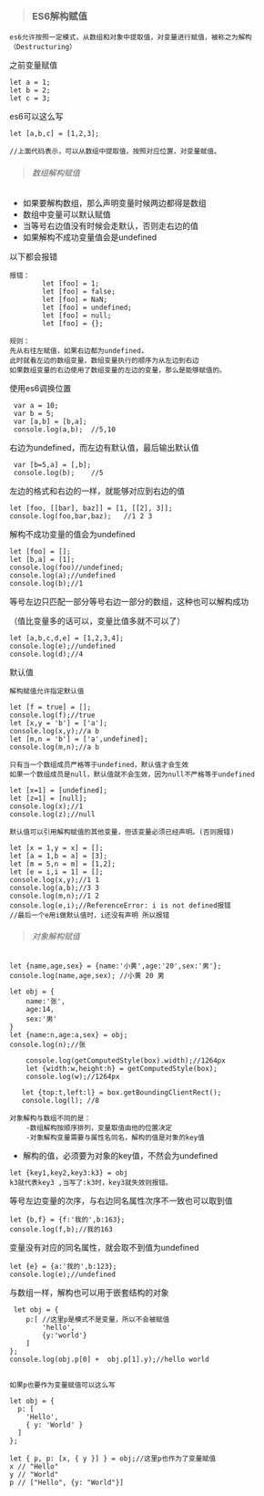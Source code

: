> ### ES6解构赋值
`es6允许按照一定模式，从数组和对象中提取值，对变量进行赋值，被称之为解构（Destructuring）`

之前变量赋值

```
let a = 1;
let b = 2;
let c = 3;
```
es6可以这么写

```
let [a,b,c] = [1,2,3];

//上面代码表示，可以从数组中提取值，按照对应位置，对变量赋值。
```
> ###### 数组解构赋值
- 如果要解构数组，那么声明变量时候两边都得是数组
- 数组中变量可以默认赋值
- 当等号右边值没有时候会走默认，否则走右边的值
- 如果解构不成功变量值会是undefined

以下都会报错

```
报错：
        let [foo] = 1;
        let [foo] = false;
        let [foo] = NaN;
        let [foo] = undefined;
        let [foo] = null;
        let [foo] = {};
```


```
规则：
先从右往左赋值，如果右边都为undefined，
此时就看左边的数组变量，数组变量执行的顺序为从左边到右边
如果数组变量的右边使用了数组变量的左边的变量，那么是能够赋值的。
```

使用es6调换位置
```
 var a = 10;
 var b = 5;
 var [a,b] = [b,a];
 console.log(a,b);  //5,10
```
右边为undefined，而左边有默认值，最后输出默认值

```
 var [b=5,a] = [,b];
 console.log(b);    //5
```
左边的格式和右边的一样，就能够对应到右边的值

```
let [foo, [[bar], baz]] = [1, [[2], 3]];
console.log(foo,bar,baz);   //1 2 3
```
解构不成功变量的值会为undefined

```
let [foo] = [];
let [b,a] = [1];
console.log(foo)//undefined;
console.log(a);//undefined
console.log(b);//1
```
等号左边只匹配一部分等号右边一部分的数组，这种也可以解构成功

（值比变量多的话可以，变量比值多就不可以了）

```
let [a,b,c,d,e] = [1,2,3,4];
console.log(e);//undefined
console.log(d);//4
```
默认值

```
解构赋值允许指定默认值

let [f = true] = [];
console.log(f);//true
let [x,y = 'b'] = ['a'];
console.log(x,y);//a b
let [m,n = 'b'] = ['a',undefined];
console.log(m,n);//a b

只有当一个数组成员严格等于undefined，默认值才会生效
如果一个数组成员是null，默认值就不会生效，因为null不严格等于undefined

let [x=1] = [undefined];
let [z=1] = [null];
console.log(x);//1
console.log(z);//null

默认值可以引用解构赋值的其他变量，但该变量必须已经声明。(否则报错)

let [x = 1,y = x] = [];
let [a = 1,b = a] = [3];
let [m = 5,n = m] = [1,2];
let [e = i,i = 1] = [];
console.log(x,y);//1 1
console.log(a,b);//3 3
console.log(m,n);//1 2
console.log(e,i);//ReferenceError: i is not defined报错
//最后一个e用i做默认值时，i还没有声明 所以报错
```
> ###### 对象解构赋值

```
let {name,age,sex} = {name:'小黄',age:'20',sex:'男'};
console.log(name,age,sex); //小黄 20 男
```

```
let obj = {
    name:'张',
    age:14,
    sex:'男'
}
let {name:n,age:a,sex} = obj;
console.log(n);//张
```

```
    console.log(getComputedStyle(box).width);//1264px
    let {width:w,height:h} = getComputedStyle(box);
    console.log(w);//1264px

   let {top:t,left:l} = box.getBoundingClientRect();
   console.log(l); //8
```

```
对象解构与数组不同的是：
    -数组解构按顺序排列，变量取值由他的位置决定
    -对象解构变量需要与属性名同名，解构的值是对象的key值
```


- 解构的值，必须要为对象的key值，不然会为undefined

```
let {key1,key2,key3:k3} = obj
k3就代表key3 ,当写了:k3时，key3就失效则报错。
```
等号左边变量的次序，与右边同名属性次序不一致也可以取到值

```
let {b,f} = {f:'我的',b:163};
console.log(f,b);//我的163
```
变量没有对应的同名属性，就会取不到值为undefined

```
let {e} = {a:'我的',b:123};
console.log(e);//undefined
```
与数组一样，解构也可以用于嵌套结构的对象
```
 let obj = {
    p:[ //这里p是模式不是变量，所以不会被赋值
        'hello',
        {y:'world'}
    ]
};
console.log(obj.p[0] +  obj.p[1].y);//hello world


如果p也要作为变量赋值可以这么写

let obj = {
  p: [
    'Hello',
    { y: 'World' }
  ]
};

let { p, p: [x, { y }] } = obj;//这里p也作为了变量赋值
x // "Hello"
y // "World"
p // ["Hello", {y: "World"}]
```









